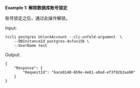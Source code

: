**Example 1: 解除数据库账号锁定**

账号锁定之后，通过此操作解锁。

Input: 

```
tccli postgres UnlockAccount --cli-unfold-argument  \
    --DBInstanceId postgres-4sfuv15b \
    --UserName test
```

Output: 
```
{
    "Response": {
        "RequestId": "6ace8140-6b9e-4e81-a8ad-ef3f92b2aa90"
    }
}
```

